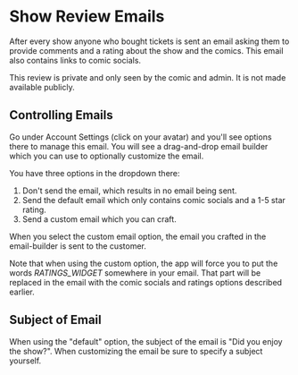 # Show Review Emails

After every show anyone who bought tickets is sent an email asking them to provide comments and a rating about
the show and the comics. This email also contains links to comic socials.

This review is private and only seen by the comic and admin. It is not made available publicly.

## Controlling Emails

Go under Account Settings (click on your avatar) and you'll see options there to manage this email. You will see a
drag-and-drop email builder which you can use to optionally customize the email. 

You have three options in the dropdown there:

1. Don't send the email, which results in no email being sent.
2. Send the default email which only contains comic socials and a 1-5 star rating.
3. Send a custom email which you can craft. 

When you select the custom email option, the email you crafted in the email-builder is sent to the customer.

Note that when using the custom option, the app will force you to put the words *RATINGS_WIDGET* somewhere in your
email. That part will be replaced in the email with the comic socials and ratings options described earlier.

## Subject of Email

When using the "default" option, the subject of the email is "Did you enjoy the show?".  When customizing the email
be sure to specify a subject yourself.

